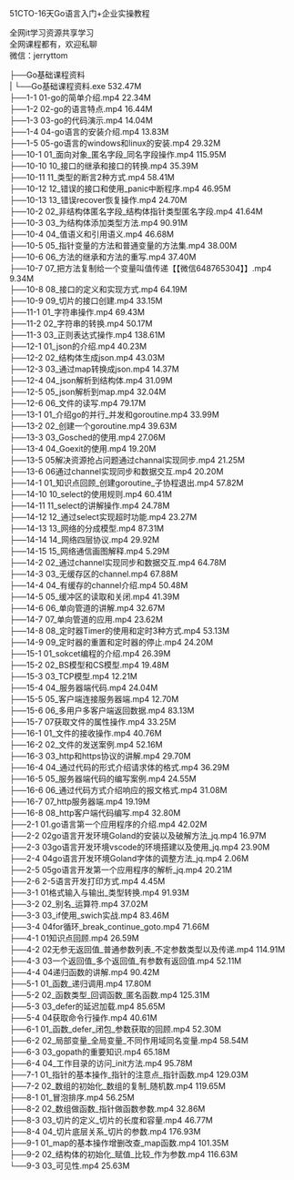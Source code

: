 51CTO-16天Go语言入门+企业实操教程

全网it学习资源共享学习<br>全网课程都有，欢迎私聊<br>微信：jerryttom<br>

├──Go基础课程资料<br> | └──Go基础课程资料.exe 532.47M<br> ├──1-1 01-go的简单介绍.mp4 22.34M<br> ├──1-2 02-go的语言特点.mp4 16.44M<br> ├──1-3 03-go的代码演示.mp4 14.04M<br> ├──1-4 04-go语言的安装介绍.mp4 13.83M<br> ├──1-5 05-go语言的windows和linux的安装.mp4 29.32M<br> ├──10-1 01_面向对象_匿名字段_同名字段操作.mp4 115.95M<br> ├──10-10 10_接口的继承和接口的转换.mp4 35.39M<br> ├──10-11 11_类型的断言2种方式.mp4 58.41M<br> ├──10-12 12_错误的接口和使用_panic中断程序.mp4 46.95M<br> ├──10-13 13_错误recover恢复操作.mp4 24.70M<br> ├──10-2 02_非结构体匿名字段_结构体指针类型匿名字段.mp4 41.64M<br> ├──10-3 03_为结构体添加类型方法.mp4 90.91M<br> ├──10-4 04_值语义和引用语义.mp4 46.68M<br> ├──10-5 05_指针变量的方法和普通变量的方法集.mp4 38.00M<br> ├──10-6 06_方法的继承和方法的重写.mp4 37.40M<br> ├──10-7 07_把方法复制给一个变量叫值传递【【微信648765304】】.mp4 9.34M<br> ├──10-8 08_接口的定义和实现方式.mp4 64.19M<br> ├──10-9 09_切片的接口创建.mp4 33.15M<br> ├──11-1 01_字符串操作.mp4 69.43M<br> ├──11-2 02_字符串的转换.mp4 50.17M<br> ├──11-3 03_正则表达式操作.mp4 138.61M<br> ├──12-1 01_json的介绍.mp4 40.23M<br> ├──12-2 02_结构体生成json.mp4 43.03M<br> ├──12-3 03_通过map转换成json.mp4 14.37M<br> ├──12-4 04_json解析到结构体.mp4 31.09M<br> ├──12-5 05_json解析到map.mp4 32.04M<br> ├──12-6 06_文件的读写.mp4 79.17M<br> ├──13-1 01_介绍go的并行_并发和goroutine.mp4 33.99M<br> ├──13-2 02_创建一个goroutine.mp4 39.63M<br> ├──13-3 03_Gosched的使用.mp4 27.06M<br> ├──13-4 04_Goexit的使用.mp4 19.20M<br> ├──13-5 05解决资源抢占问题通过channal实现同步.mp4 21.25M<br> ├──13-6 06通过channel实现同步和数据交互.mp4 20.20M<br> ├──14-1 01_知识点回顾_创建goroutine_子协程退出.mp4 57.82M<br> ├──14-10 10_select的使用规则.mp4 60.41M<br> ├──14-11 11_select的讲解操作.mp4 24.78M<br> ├──14-12 12_通过select实现超时功能.mp4 23.27M<br> ├──14-13 13_网络的分成模型.mp4 87.31M<br> ├──14-14 14_网络四层协议.mp4 29.92M<br> ├──14-15 15_网络通信画图解释.mp4 5.29M<br> ├──14-2 02_通过channel实现同步和数据交互.mp4 64.78M<br> ├──14-3 03_无缓存区的channel.mp4 67.88M<br> ├──14-4 04_有缓存的channel介绍.mp4 50.48M<br> ├──14-5 05_缓冲区的读取和关闭.mp4 41.39M<br> ├──14-6 06_单向管道的讲解.mp4 32.67M<br> ├──14-7 07_单向管道的应用.mp4 23.62M<br> ├──14-8 08_定时器Timer的使用和定时3种方式.mp4 53.13M<br> ├──14-9 09_定时器的重置和定时器的停止.mp4 24.20M<br> ├──15-1 01_sokcet编程的介绍.mp4 26.39M<br> ├──15-2 02_BS模型和CS模型.mp4 19.48M<br> ├──15-3 03_TCP模型.mp4 12.21M<br> ├──15-4 04_服务器端代码.mp4 24.04M<br> ├──15-5 05_客户端连接服务器端.mp4 12.70M<br> ├──15-6 06_多用户多客户端返回数据.mp4 83.13M<br> ├──15-7 07获取文件的属性操作.mp4 33.25M<br> ├──16-1 01_文件的接收操作.mp4 40.76M<br> ├──16-2 02_文件的发送案例.mp4 52.16M<br> ├──16-3 03_http和https协议的讲解.mp4 29.70M<br> ├──16-4 04_通过代码的形式介绍请求体的格式.mp4 36.29M<br> ├──16-5 05_服务器端代码的编写案例.mp4 24.55M<br> ├──16-6 06_通过代码方式介绍响应的报文格式.mp4 31.08M<br> ├──16-7 07_http服务器端.mp4 19.19M<br> ├──16-8 08_http客户端代码编写.mp4 32.80M<br> ├──2-1 01.go语言第一个应用程序的介绍.mp4 42.02M<br> ├──2-2 02go语言开发环境Goland的安装以及破解方法_jq.mp4 16.97M<br> ├──2-3 03go语言开发环境vscode的环境搭建以及使用_jq.mp4 23.90M<br> ├──2-4 04go语言开发环境Goland字体的调整方法_jq.mp4 2.06M<br> ├──2-5 05go语言开发第一个应用程序的解析_jq.mp4 20.21M<br> ├──2-6 2-5语言开发打印方式.mp4 4.45M<br> ├──3-1 01格式输入与输出_类型转换.mp4 91.93M<br> ├──3-2 02_别名_运算符.mp4 37.02M<br> ├──3-3 03_if使用_swich实战.mp4 83.46M<br> ├──3-4 04for循环_break_continue_goto.mp4 71.66M<br> ├──4-1 01知识点回顾.mp4 26.59M<br> ├──4-2 02无参无返回值_普通参数列表_不定参数类型以及传递.mp4 114.91M<br> ├──4-3 03一个返回值_多个返回值_有参数有返回值.mp4 52.11M<br> ├──4-4 04递归函数的讲解.mp4 90.42M<br> ├──5-1 01_函数_递归调用.mp4 17.80M<br> ├──5-2 02_函数类型_回调函数_匿名函数.mp4 125.31M<br> ├──5-3 03_defer的延迟加载.mp4 85.65M<br> ├──5-4 04获取命令行操作.mp4 40.61M<br> ├──6-1 01_函数_defer_闭包_参数获取的回顾.mp4 52.30M<br> ├──6-2 02_局部变量_全局变量_不同作用域同名变量.mp4 58.54M<br> ├──6-3 03_gopath的重要知识.mp4 65.18M<br> ├──6-4 04_工作目录的访问_init方法.mp4 95.78M<br> ├──7-1 01_指针的基本操作_指针的注意点_指针函数.mp4 129.03M<br> ├──7-2 02_数组的初始化_数组的复制_随机数.mp4 119.65M<br> ├──8-1 01_冒泡排序.mp4 56.25M<br> ├──8-2 02_数组做函数_指针做函数参数.mp4 32.86M<br> ├──8-3 03_切片的定义_切片的长度和容量.mp4 46.77M<br> ├──8-4 04_切片底层关系_切片的参数.mp4 176.93M<br> ├──9-1 01_map的基本操作增删改查_map函数.mp4 101.35M<br> ├──9-2 02_结构体的初始化_赋值_比较_作为参数.mp4 116.63M<br> └──9-3 03_可见性.mp4 25.63M